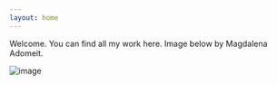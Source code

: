 ```yaml
---
layout: home
---
```


Welcome. You can find all my work here. Image below by Magdalena Adomeit.

![image](/IMG_7525.heic)
